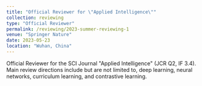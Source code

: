 ```yaml
---
title: "Official Reviewer for \"Applied Intelligence\""
collection: reviewing
type: "Official Reviewer"
permalink: /reviewing/2023-summer-reviewing-1
venue: "Springer Nature"
date: 2023-05-23
location: "Wuhan, China"
---
```


Official Reviewer for the SCI Journal "Applied Intelligence" (JCR Q2, IF 3.4). Main review directions include but are not limited to, deep learning, neural networks, curriculum learning, and contrastive learning.
